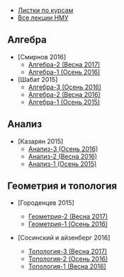 + [Листки по курсам](http://ium.mccme.ru/old_courses.html)
+ [Все лекции НМУ](http://ium.mccme.ru/IUM-video.html)

## Алгебра
+ [Смирнов 2016]
  + [Алгебра-2 (Весна 2017)](http://www.mathnet.ru/conf1012)
  + [Алгебра-1 (Осень 2016)](http://www.mathnet.ru/conf935)
+ [Шабат 2015]
  + [Алгебра-3 (Осень 2016)](http://www.mathnet.ru/conf950)
  + [Алгебра-2 (Весна 2016)](http://www.mathnet.ru/conf863)
  + [Алгебра-1 (Осень 2015)](http://www.mathnet.ru/conf770)
  
## Анализ
+ [Казарян 2015]
  + [Анализ-3 (Осень 2016)](http://www.mathnet.ru/php/conference.phtml?option_lang=rus&eventID=25&confid=949)
  + [Анализ-2 (Весна 2016)](http://www.mathnet.ru/php/conference.phtml?option_lang=rus&eventID=25&confid=853)
  + [Анализ-1 (Осень 2015)](http://www.mathnet.ru/php/conference.phtml?eventID=25&confid=761&option_lang=rus&if_videolibrary=1)
  
## Геометрия и топология
+ [Городенцев 2015]
  + [Геометрия-2 (Весна 2017)](http://www.mathnet.ru/php/conference.phtml?option_lang=rus&eventID=25&confid=1018)
  + [Геометрия-1 (Осень 2016)](http://www.mathnet.ru/php/conference.phtml?option_lang=rus&eventID=25&confid=943)
  
+ [Сосинский и айзенберг 2016]
  + [Топология-3 (Весна 2017)](http://www.mathnet.ru/php/conference.phtml?option_lang=rus&eventID=25&confid=1032)
  + [Топология-2 (Осень 2016)](http://www.mathnet.ru/php/conference.phtml?option_lang=rus&eventID=25&confid=945)
  + [Топология-1 (Весна 2016)](http://www.mathnet.ru/php/conference.phtml?option_lang=rus&eventID=25&confid=861)
